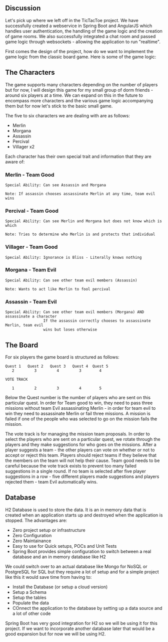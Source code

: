 ## Discussion 

Let's pick up where we left off in the TicTacToe project. We have successfully created a webservice
in Spring Boot and AngularJS which handles user authentication, the handling of the game logic and 
the creation of game rooms. We also successfully integrated a chat room and passed game logic through websockets - allowing the application to run "realtime". 

First comes the design of the project, how do we want to implement the game logic from the classic board game. Here is some of the game logic: 

## The Characters 

The game supports many characters depending on the number of players but for now, I will design this game for my small group of dorm friends - around six players at a time. We can expand on this in the future to encompass more characters and the various game logic accompanying them but for now let's stick to the basic small game. 


The five to six characters we are dealing with are as follows: 

* Merlin 
* Morgana
* Assassin 
* Percival 
* Villager x2

Each character has their own special trait and information that they are aware of: 

### Merlin - Team Good 
```
Special Ability: Can see Assassin and Morgana

Note: If assassin chooses assassinate Merlin at any time, team evil wins 
```

### Percival - Team Good 
```
Special Ability: Can see Merlin and Morgana but does not know which is which 

Note: Tries to determine who Merlin is and protects that individual 
```

### Villager - Team Good
```
Special Ability: Ignorance is Bliss - Literally knows nothing 
```

### Morgana - Team Evil 
```
Special Ability: Can see other team evil members (Assassin)

Note: Wants to act like Merlin to fool percival 
```

### Assassin - Team Evil 
```
Special Ability: Can see other team evil members (Morgana) AND assassinate a character 
                 If the assassin correctly chooses to assassinate Merlin, team evil 
                 wins but loses otherwise 
```


## The Board 

For six players the game board is structured as follows: 


```
Quest 1   Quest 2   Quest 3   Quest 4  Quest 5 
   2         3         4         3        4

VOTE TRACK 

   1         2         3         4        5 
```

Below the Quest number is the number of players who are sent on this particular quest. In order for Team good to win, they need to pass three missions without team Evil assassinating Merlin - in order for team evil to win they need to assassinate Merlin or fail three missions. A mission is failed if one of the people who was selected to go on the mission fails the mission.

The vote track is for managing the mission team proposals. In order to select the players who are sent on a particular quest, we rotate through the players and they make suggestions for who goes on the missions. After a player suggests a team - the other players can vote on whether or not to accept or reject this team. Players should reject teams if they believe that the members on the team will not help their cause. Team good needs to be careful because the vote track exists to prevent too many failed suggestions in a single round. If no team is selected after five player suggestions in a row - five different players made suggestions and players rejected them - team Evil automatically wins. 


















## Database 

H2 Database is used to store the data. It is an in memory data that is created when an application starts up and destroyed when the application is stopped. The advantages are: 

* Zero project setup or infrastructure 
* Zero Configuration 
* Zero Maintainance 
* Easy to use for Quick setups, POCs and Unit Tests
* Spring Boot provides simple configuration to switch between a real database and an in memory database like H2
   

We could switch over to an actual database like Mongo for NoSQL or PostgreSQL for SQL but they require a lot of setup and for a simple project like this it would save time from having to: 

* Install the Database (or setup a cloud version)
* Setup a Schema
* Setup the tables 
* Populate the data
* COnnect the application to the database by setting up a data source and a lot of other code 

Spring Boot has very good integration for H2 so we will be using it for this project. If we want to incorporate another database later that would be a good expansion but for now we will be using H2. 




